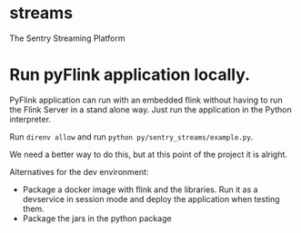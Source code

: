 # streams

The Sentry Streaming Platform

# Run pyFlink application locally.

PyFlink application can run with an embedded flink without having to run
the Flink Server in a stand alone way. Just run the application in the
Python interpreter.

Run `direnv allow` and run `python py/sentry_streams/example.py`.

We need a better way to do this, but at this point of the project it
is alright.

Alternatives for the dev environment:

- Package a docker image with flink and the libraries. Run it as a
  devservice in session mode and deploy the application when testing
  them.
- Package the jars in the python package
